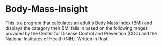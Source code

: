 # Body-Mass-Insight
This is a program that calculates an adult's Body Mass Index (BMI) and displays the category their BMI falls in based on the following ranges provided by the Center for Disease Control and Prevention (CDC) and the National Institutes of Health (NIH). Written in Rust. 
